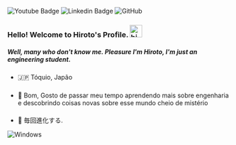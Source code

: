 ![Youtube Badge](https://img.shields.io/badge/-Youtube-FF0000?style=flat-square&labelColor=FF0000&logo=youtube&logoColor=white&link=https://www.youtube.com/channel/UCRhKK6VrlSnlWPJjYxBPKnA/videos) ![Linkedin Badge](https://img.shields.io/badge/-Hirotooz-0e76a8?style=flat&labelColor=0e76a8&logo=linkedin&logoColor=white) ![GitHub](https://img.shields.io/badge/-GitHub-black?style=flat-square&logo=github) 

### Hello! Welcome to Hiroto's Profile. <img src="https://user-images.githubusercontent.com/1303154/88677602-1635ba80-d120-11ea-84d8-d263ba5fc3c0.gif" width="28px" alt="hi">
##### Well, many who don't know me. Pleasure I'm Hiroto, I'm just an engineering student.

###
- 🇯🇵 Tóquio, Japão

#####
- 🔭 Bom, Gosto de passar meu tempo aprendendo mais sobre engenharia e descobrindo coisas novas sobre esse mundo cheio de mistério


####
- 🧪 毎回進化する.







![Windows](https://github.com/Hirotooz/Erro/blob/main/windows.gif)



